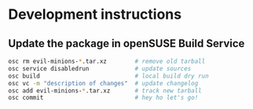 # Development instructions

## Update the package in openSUSE Build Service

```bash
osc rm evil-minions-*.tar.xz        # remove old tarball
osc service disabledrun             # update sources
osc build                           # local build dry run
osc vc -m "description of changes"  # update changelog
osc add evil-minions-*.tar.xz       # track new tarball
osc commit                          # hey ho let's go!
```
